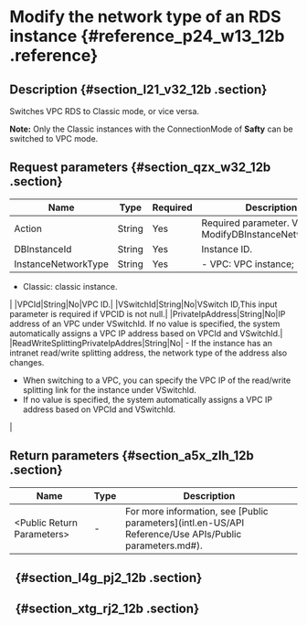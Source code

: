 # Modify the network type of an RDS instance {#reference_p24_w13_12b .reference}

## Description {#section_l21_v32_12b .section}

Switches VPC RDS to Classic mode, or vice versa.

**Note:** Only the Classic instances with the ConnectionMode of **Safty** can be switched to VPC mode.

## Request parameters {#section_qzx_w32_12b .section}

|Name|Type|Required|Description|
|----|----|--------|-----------|
|Action|String|Yes|Required parameter. Value: ModifyDBInstanceNetworkType.|
|DBInstanceId|String|Yes|Instance ID.|
|InstanceNetworkType|String|Yes| -   VPC: VPC instance;
-   Classic: classic instance.

 |
|VPCId|String|No|VPC ID.|
|VSwitchId|String|No|VSwitch ID,This input parameter is required if VPCID is not null.|
|PrivateIpAddress|String|No|IP address of an VPC under VSwitchId. If no value is specified, the system automatically assigns a VPC IP address based on VPCId and VSwitchId.|
|ReadWriteSplittingPrivateIpAddres|String|No| -   If the instance has an intranet read/write splitting address, the network type of the address also changes.
-   When switching to a VPC, you can specify the VPC IP of the read/write splitting link for the instance under VSwitchId.
-   If no value is specified, the system automatically assigns a VPC IP address based on VPCId and VSwitchId.

 |

## Return parameters {#section_a5x_zlh_12b .section}

|Name|Type|Description|
|----|----|-----------|
|<Public Return Parameters\>|-|For more information, see [Public parameters](intl.en-US/API Reference/Use APIs/Public parameters.md#).|

##   {#section_l4g_pj2_12b .section}

##   {#section_xtg_rj2_12b .section}

